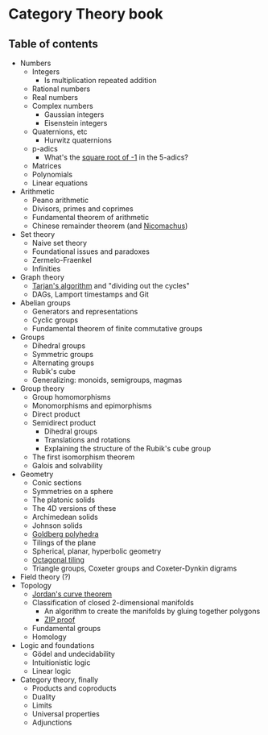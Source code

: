 # Category Theory book

## Table of contents

* Numbers
    * Integers
        * Is multiplication repeated addition
    * Rational numbers
    * Real numbers
    * Complex numbers
        * Gaussian integers
        * Eisenstein integers
    * Quaternions, etc
        * Hurwitz quaternions
    * p-adics
        * What's the [square root of -1](http://math.stackexchange.com/questions/38517/in-relatively-simple-words-what-is-an-inverse-limit) in the 5-adics?
    * Matrices
    * Polynomials
    * Linear equations
* Arithmetic
    * Peano arithmetic
    * Divisors, primes and coprimes
    * Fundamental theorem of arithmetic
    * Chinese remainder theorem (and [Nicomachus](http://www.atariarchives.org/basicgames/showpage.php?page=117))
* Set theory
    * Naive set theory
    * Foundational issues and paradoxes
    * Zermelo-Fraenkel
    * Infinities
* Graph theory
    * [Tarjan's algorithm](https://en.wikipedia.org/wiki/Tarjan%27s_strongly_connected_components_algorithm) and "dividing out the cycles"
    * DAGs, Lamport timestamps and Git
* Abelian groups
    * Generators and representations
    * Cyclic groups
    * Fundamental theorem of finite commutative groups
* Groups
    * Dihedral groups
    * Symmetric groups
    * Alternating groups
    * Rubik's cube
    * Generalizing: monoids, semigroups, magmas
* Group theory
    * Group homomorphisms
    * Monomorphisms and epimorphisms
    * Direct product
    * Semidirect product
        * Dihedral groups
        * Translations and rotations
        * Explaining the structure of the Rubik's cube group
    * The first isomorphism theorem
    * Galois and solvability
* Geometry
    * Conic sections
    * Symmetries on a sphere
    * The platonic solids
    * The 4D versions of these
    * Archimedean solids
    * Johnson solids
    * [Goldberg polyhedra](https://en.wikipedia.org/wiki/Goldberg_polyhedron)
    * Tilings of the plane
    * Spherical, planar, hyperbolic geometry
    * [Octagonal tiling](https://en.wikipedia.org/wiki/Octagonal_tiling)
    * Triangle groups, Coxeter groups and Coxeter-Dynkin digrams
* Field theory (?)
* Topology
    * [Jordan's curve theorem](https://www.math.auckland.ac.nz/class750/section5.pdf)
    * Classification of closed 2-dimensional manifolds
        * An algorithm to create the manifolds by gluing together polygons
        * [ZIP proof](http://www.maths.ed.ac.uk/~aar/papers/francisweeks.pdf)
    * Fundamental groups
    * Homology
* Logic and foundations
    * Gödel and undecidability
    * Intuitionistic logic
    * Linear logic
* Category theory, finally
    * Products and coproducts
    * Duality
    * Limits
    * Universal properties
    * Adjunctions
